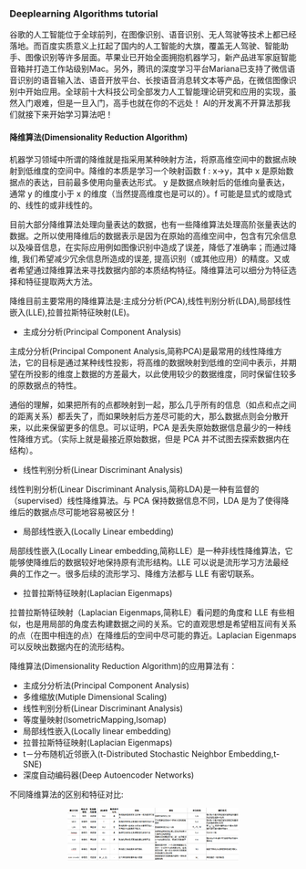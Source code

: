 ### Deeplearning Algorithms tutorial
谷歌的人工智能位于全球前列，在图像识别、语音识别、无人驾驶等技术上都已经落地。而百度实质意义上扛起了国内的人工智能的大旗，覆盖无人驾驶、智能助手、图像识别等许多层面。苹果业已开始全面拥抱机器学习，新产品进军家庭智能音箱并打造工作站级别Mac。另外，腾讯的深度学习平台Mariana已支持了微信语音识别的语音输入法、语音开放平台、长按语音消息转文本等产品，在微信图像识别中开始应用。全球前十大科技公司全部发力人工智能理论研究和应用的实现，虽然入门艰难，但是一旦入门，高手也就在你的不远处！
AI的开发离不开算法那我们就接下来开始学习算法吧！

#### 降维算法(Dimensionality Reduction Algorithm)

机器学习领域中所谓的降维就是指采用某种映射方法，将原高维空间中的数据点映射到低维度的空间中。降维的本质是学习一个映射函数 f : x->y，其中 x 是原始数据点的表达，目前最多使用向量表达形式。 y 是数据点映射后的低维向量表达，通常 y 的维度小于 x 的维度（当然提高维度也是可以的）。f 可能是显式的或隐式的、线性的或非线性的。

目前大部分降维算法处理向量表达的数据，也有一些降维算法处理高阶张量表达的数据。之所以使用降维后的数据表示是因为在原始的高维空间中，包含有冗余信息以及噪音信息，在实际应用例如图像识别中造成了误差，降低了准确率；而通过降维, 我们希望减少冗余信息所造成的误差, 提高识别（或其他应用）的精度。又或者希望通过降维算法来寻找数据内部的本质结构特征。降维算法可以细分为特征选择和特征提取两大方法。

降维目前主要常用的降维算法是:主成分分析(PCA),线性判别分析(LDA),局部线性嵌入(LLE),拉普拉斯特征映射(LE)。

* 主成分分析(Principal Component Analysis)

主成分分析(Principal Component Analysis,简称PCA)是最常用的线性降维方法，它的目标是通过某种线性投影，将高维的数据映射到低维的空间中表示，并期望在所投影的维度上数据的方差最大，以此使用较少的数据维度，同时保留住较多的原数据点的特性。

通俗的理解，如果把所有的点都映射到一起，那么几乎所有的信息（如点和点之间的距离关系）都丢失了，而如果映射后方差尽可能的大，那么数据点则会分散开来，以此来保留更多的信息。可以证明，PCA 是丢失原始数据信息最少的一种线性降维方式。（实际上就是最接近原始数据，但是 PCA 并不试图去探索数据内在结构）。

* 线性判别分析(Linear Discriminant Analysis)

线性判别分析(Linear Discriminant Analysis,简称LDA)是一种有监督的（supervised）线性降维算法。与 PCA 保持数据信息不同，LDA 是为了使得降维后的数据点尽可能地容易被区分！

* 局部线性嵌入(Locally Linear embedding)

局部线性嵌入(Locally Linear embedding,简称LLE）是一种非线性降维算法，它能够使降维后的数据较好地保持原有流形结构。LLE 可以说是流形学习方法最经典的工作之一。很多后续的流形学习、降维方法都与 LLE 有密切联系。

* 拉普拉斯特征映射(Laplacian Eigenmaps)

拉普拉斯特征映射（Laplacian Eigenmaps,简称LE）看问题的角度和 LLE 有些相似，也是用局部的角度去构建数据之间的关系。它的直观思想是希望相互间有关系的点（在图中相连的点）在降维后的空间中尽可能的靠近。Laplacian Eigenmaps 可以反映出数据内在的流形结构。

降维算法(Dimensionality Reduction Algorithm)的应用算法有：

* 主成分分析法(Principal Component Analysis)
* 多维缩放(Mutiple Dimensional Scaling)
* 线性判别分析(Linear Discriminant Analysis)
* 等度量映射(IsometricMapping,Isomap)
* 局部线性嵌入(Locally linear embedding)
* 拉普拉斯特征映射(Laplacian Eigenmaps)
* t－分布随机近邻嵌入(t-Distributed Stochastic Neighbor Embedding,t-SNE)
* 深度自动编码器(Deep Autoencoder Networks)

不同降维算法的区别和特征对比:

<p align="center">
<img width="300" align="center" src="../../images/402.jpg" />
</p>
